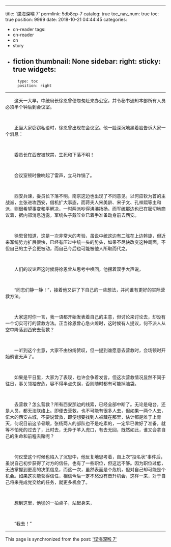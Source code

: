 
---
title: '谍海深喉 7'
permlink: 5db8cp-7
catalog: true
toc_nav_num: true
toc: true
position: 9999
date: 2018-10-21 04:44:45
categories:
- cn-reader
tags:
- cn-reader
- cn
- story
- fiction
thumbnail: None
sidebar:
    right:
        sticky: true
widgets:
    -
        type: toc
        position: right
---


<html>
<p>　　这天一大早，中统局长徐恩曾便匆匆赶来办公室，并令秘书通知本部所有人员必须半个钟后到会议室。</p>
<p><br></p>
<p>　　正当大家窃窃私语时，徐恩曾出现在会议室。他一脸深沉地黑着脸告诉大家一个消息：</p>
<p><br></p>
<p>　　委员长在西安被软禁，生死和下落不明！</p>
<p><br></p>
<p>　　会议室顿时像响起了雷声，立马炸锅了。</p>
<p><br></p>
<p>　　西安兵谏，委员长下落不明。南京这边也出现了不同意见。以何应钦为首的主战派，主张进攻西安，借机扩大事态，而蒋夫人宋美龄、宋子文、孔祥熙等主和派，则很希望事变和平解决，一时两派吵得沸沸扬扬。而军统那边也已在密切地商议着，据内部消息透露，军统头子戴笠业已着手准备动身前去西安。</p>
<p><br></p>
<p>　　徐恩曾知道，这是一次非常大的考验，虽说中统这边有二陈在上边斡旋，但近来军统势力扩展很快，已经有压过中统一头的势头，如果不尽快改变这种局面，不但自己的主子会更被动，而自己今后也可能被他人所取而代之。</p>
<p><br></p>
<p>　　人们的议论声这时候将徐恩曾从思考中唤回，他摆着双手大声说，</p>
<p><br></p>
<p>　　“同志们静一静！”，接着他又讲了下自己的一些想法，并问谁有更好的实际营救方法。</p>
<p><br></p>
<p>　　大家这时你一言，我一语都开始发表着自己的主意，但讨论来讨论去，却没有一个切实可行的营救方法。正当徐恩曾心急火燎时，这时候有人提议，何不派人从空中降落到西安去营救？</p>
<p><br></p>
<p>　　一听到这个主意，大家不由纷纷赞叹，但一提到谁愿意去营救时，会场顿时开始鸦雀无声了。</p>
<p><br></p>
<p>　　如果是平日里，大家为了表现，也许会争着发言，但这次营救情况显然不同于往日，事关领袖安危，容不得半点失误，否则随时都有可能掉脑袋。</p>
<p><br></p>
<p>　　去营救？怎么营救？所有西安那边的线索，已经全部中断了。无论是电台，还是人员，都无法联络上。即便去营救，也不可能有很多人去，但如果一两个人去，偌大的西安古城，不要说营救，即便想要找到人被藏在那里，估计都是难于上青天，何况目前这节骨眼，张杨两人的部队也不是吃素的，一定早已做好了准备，就等不怕死的过去了，此时去，无异于羊入虎口，有去无回，既然如此，谁又会拿自己的生命和前程去赌呢？</p>
<p><br></p>
<p>　　何仪堂这个时候也陷入了沉思中，他反复地思考着，自上次“投名状”事件后，虽说自己初步获得了对方的信任，也有了一些职位，但这远不够。因为职位过低，无法掌握到更高的决策信息，而这一次，虽然表面是个危机，但对自己却可能是个机会。如果这次能获得信任，相信今后一定不愁没有晋升机会，这样一来，对于自己将来完成党交给的任务，就更多机会了。</p>
<p><br></p>
<p>　　想到这里，他猛的一拍桌子，站起身来，</p>
<p><br></p>
<p>　　“我去！“</p>
</html>

- - -

This page is synchronized from the post: ['谍海深喉 7'](https://steemit.com/@rivalhw/5db8cp-7)
